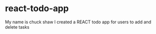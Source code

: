 # react-todo-app
My name is chuck shaw
I created a REACT todo app for users to add and delete tasks
